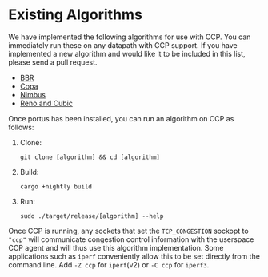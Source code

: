 # Existing Algorithms

We have implemented the following algorithms for use with CCP. You can immediately run these on any datapath with CCP support. If you have implemented a new algorithm and would like it to be included in this list, please send a pull request.

-   [BBR](https://github.com/ccp-project/bbr)
-   [Copa](https://github.com/venkatarun95/ccp_copa)
-   [Nimbus](https://github.com/ccp-project/nimbus)
-   [Reno and Cubic](https://github.com/ccp-project/generic-cong-avoid)

Once portus has been installed, you can run an algorithm on CCP as follows:

1. Clone:

    `git clone [algorithm] && cd [algorithm]`

2. Build:

    `cargo +nightly build`

3. Run:

    `sudo ./target/release/[algorithm] --help`

Once CCP is running, any sockets that set the `TCP_CONGESTION` sockopt to `"ccp"` will communicate congestion control information with the userspace CCP agent and will thus use this algorithm implementation. Some applications such as `iperf` conveniently allow this to be set directly from the command line. Add `-Z ccp` for `iperf`(v2) or `-C ccp` for `iperf3`.
